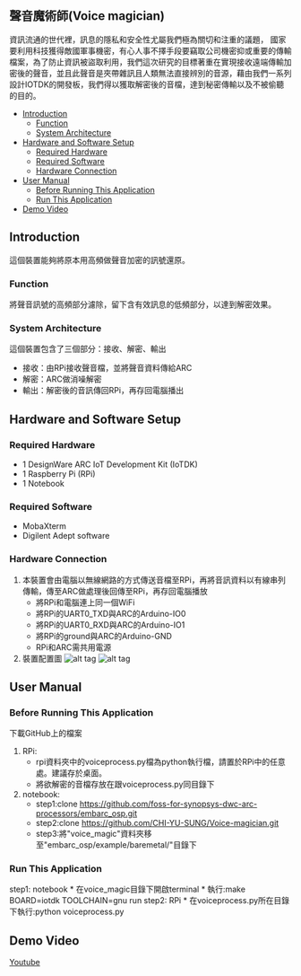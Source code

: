 ## 聲音魔術師(Voice magician)
資訊流通的世代裡，訊息的隱私和安全性尤屬我們極為關切和注重的議題， 國家要利用科技獲得敵國軍事機密，有心人事不擇手段要竊取公司機密抑或重要的傳輸檔案，為了防止資訊被盜取利用，我們這次研究的目標著重在實現接收遠端傳輸加密後的聲音，並且此聲音是夾帶雜訊且人類無法直接辨別的音源，藉由我們一系列設計IOTDK的開發板，我們得以獲取解密後的音檔，達到秘密傳輸以及不被偷聽的目的。
* [Introduction](#introduction)
	* [Function](#function)
	* [System Architecture](#system-architecture)
* [Hardware and Software Setup](#hardware-and-software-setup)
	* [Required Hardware](#required-hardware)
	* [Required Software](#required-software)
	* [Hardware Connection](#hardware-connection)
* [User Manual](#user-manual)
	* [Before Running This Application](#before-running-this-application)
	* [Run This Application](#run-this-application)
* [Demo Video](#demo-video)

## Introduction
這個裝置能夠將原本用高頻做聲音加密的訊號還原。

### Function
將聲音訊號的高頻部分濾除，留下含有效訊息的低頻部分，以達到解密效果。
### System Architecture
這個裝置包含了三個部分：接收、解密、輸出
- 接收：由RPi接收聲音檔，並將聲音資料傳給ARC
- 解密：ARC做消噪解密
- 輸出：解密後的音訊傳回RPi，再存回電腦播出

## Hardware and Software Setup
### Required Hardware
- 1 DesignWare ARC IoT Development Kit (IoTDK)
- 1 Raspberry Pi (RPi)
- 1 Notebook
### Required Software
- MobaXterm
- Digilent Adept software
### Hardware Connection
1. 本裝置會由電腦以無線網路的方式傳送音檔至RPi，再將音訊資料以有線串列傳輸，傳至ARC做處理後回傳至RPi，再存回電腦播放
	- 將RPi和電腦連上同一個WiFi
	- 將RPi的UART0_TXD與ARC的Arduino-IO0
	- 將RPi的UART0_RXD與ARC的Arduino-IO1
	- 將RPi的ground與ARC的Arduino-GND
	- RPi和ARC需共用電源
2. 裝置配置圖
	![alt tag](https://i.imgur.com/GLmFCfa.jpg)
	![alt tag](https://i.imgur.com/QO1cH0B.jpg)
	
## User Manual
### Before Running This Application
下載GitHub上的檔案
1. RPi:
	- rpi資料夾中的voiceprocess.py檔為python執行檔，請置於RPi中的任意處。建議存於桌面。
	- 將欲解密的音檔存放在跟voiceprocess.py同目錄下
2. notebook:
	- step1:clone https://github.com/foss-for-synopsys-dwc-arc-processors/embarc_osp.git
	- step2:clone https://github.com/CHI-YU-SUNG/Voice-magician.git
	- step3:將"voice_magic"資料夾移至"embarc_osp/example/baremetal/"目錄下
### Run This Application
step1: notebook
	* 在voice_magic目錄下開啟terminal
	* 執行:make BOARD=iotdk TOOLCHAIN=gnu run
step2: RPi
	* 在voiceprocess.py所在目錄下執行:python voiceprocess.py
## Demo Video
[Youtube](https://youtu.be/6tQKfoc6kGY)
